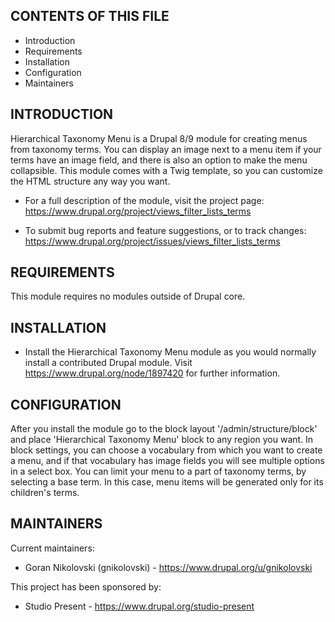 CONTENTS OF THIS FILE
---------------------

 * Introduction
 * Requirements
 * Installation
 * Configuration
 * Maintainers


INTRODUCTION
------------

Hierarchical Taxonomy Menu is a Drupal 8/9 module for creating menus from
taxonomy terms. You can display an image next to a menu item if your terms have
an image field, and there is also an option to make the menu collapsible. This
module comes with a Twig template, so you can customize the HTML structure any
way you want.

 * For a full description of the module, visit the project page:
   https://www.drupal.org/project/views_filter_lists_terms

 * To submit bug reports and feature suggestions, or to track changes:
   https://www.drupal.org/project/issues/views_filter_lists_terms


REQUIREMENTS
------------

This module requires no modules outside of Drupal core.


INSTALLATION
------------

 * Install the Hierarchical Taxonomy Menu module as you would normally install a
   contributed Drupal module. Visit https://www.drupal.org/node/1897420 for
   further information.


CONFIGURATION
-------------

After you install the module go to the block layout '/admin/structure/block' and
place 'Hierarchical Taxonomy Menu' block to any region you want. In block
settings, you can choose a vocabulary from which you want to create a menu, and
if that vocabulary has image fields you will see multiple options in a select
box. You can limit your menu to a part of taxonomy terms, by selecting a base
term. In this case, menu items will be generated only for its children's terms.


MAINTAINERS
-----------

Current maintainers:
 * Goran Nikolovski (gnikolovski) - https://www.drupal.org/u/gnikolovski

This project has been sponsored by:
 * Studio Present - https://www.drupal.org/studio-present
